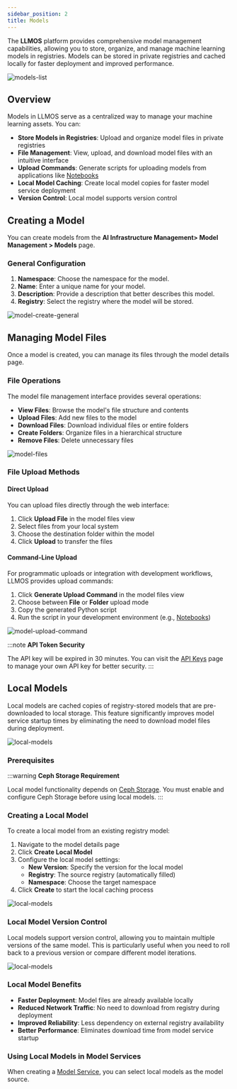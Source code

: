 ```yaml
---
sidebar_position: 2
title: Models
---
```


The **LLMOS** platform provides comprehensive model management capabilities, allowing you to store, organize, and manage machine learning models in registries. Models can be stored in private registries and cached locally for faster deployment and improved performance.

![models-list](/img/docs/model-list.png)

## Overview

Models in LLMOS serve as a centralized way to manage your machine learning assets. You can:

- **Store Models in Registries**: Upload and organize model files in private registries
- **File Management**: View, upload, and download model files with an intuitive interface
- **Upload Commands**: Generate scripts for uploading models from applications like [Notebooks](../notebooks.md)
- **Local Model Caching**: Create local model copies for faster model service deployment
- **Version Control**: Local model supports version control

## Creating a Model

You can create models from the **AI Infrastructure Management> Model Management > Models** page.

### General Configuration

1. **Namespace**: Choose the namespace for the model.
2. **Name**: Enter a unique name for your model.
3. **Description**: Provide a description that better describes this model.
4. **Registry**: Select the registry where the model will be stored.

![model-create-general](/img/docs/model-create.png)

## Managing Model Files

Once a model is created, you can manage its files through the model details page.

### File Operations

The model file management interface provides several operations:

- **View Files**: Browse the model's file structure and contents
- **Upload Files**: Add new files to the model
- **Download Files**: Download individual files or entire folders
- **Create Folders**: Organize files in a hierarchical structure
- **Remove Files**: Delete unnecessary files

![model-files](/img/docs/model-files.png)

### File Upload Methods

#### Direct Upload

You can upload files directly through the web interface:

1. Click **Upload File** in the model files view
2. Select files from your local system
3. Choose the destination folder within the model
4. Click **Upload** to transfer the files

#### Command-Line Upload

For programmatic uploads or integration with development workflows, LLMOS provides upload commands:

1. Click **Generate Upload Command** in the model files view
2. Choose between **File** or **Folder** upload mode
3. Copy the generated Python script
4. Run the script in your development environment (e.g., [Notebooks](../notebooks.md))

![model-upload-command](/img/docs/model-upload-command.png)

:::note
**API Token Security**

The API key will be expired in 30 minutes. You can visit the [API Keys](../../user_and_auth/api-keys.md) page to manage your own API key for better security.
:::

## Local Models

Local models are cached copies of registry-stored models that are pre-downloaded to local storage. This feature significantly improves model service startup times by eliminating the need to download model files during deployment.

![local-models](/img/docs/local-model-list.png)

### Prerequisites

:::warning
**Ceph Storage Requirement**

Local model functionality depends on [Ceph Storage](../storage/system-storage.md). You must enable and configure Ceph Storage before using local models.
:::

### Creating a Local Model

To create a local model from an existing registry model:

1. Navigate to the model details page
2. Click **Create Local Model**
3. Configure the local model settings:
   - **New Version**: Specify the version for the local model
   - **Registry**: The source registry (automatically filled)
   - **Namespace**: Choose the target namespace
4. Click **Create** to start the local caching process

![local-models](/img/docs/local-model-create.png)

### Local Model Version Control

Local models support version control, allowing you to maintain multiple versions of the same model. This is particularly useful when you need to roll back to a previous version or compare different model iterations.

![local-models](/img/docs/local-model-version.png)

### Local Model Benefits

- **Faster Deployment**: Model files are already available locally
- **Reduced Network Traffic**: No need to download from registry during deployment
- **Improved Reliability**: Less dependency on external registry availability
- **Better Performance**: Eliminates download time from model service startup

### Using Local Models in Model Services

When creating a [Model Service](../modelservice.md), you can select local models as the model source.
